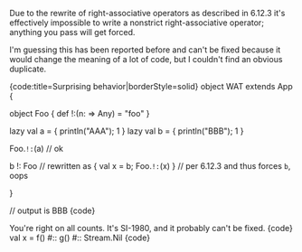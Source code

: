 
Due to the rewrite of right-associative operators as described in 6.12.3 it's effectively impossible to write a nonstrict right-associative operator; anything you pass will get forced.

I'm guessing this has been reported before and can't be fixed because it would change the meaning of a lot of code, but I couldn't find an obvious duplicate.

{code:title=Surprising behavior|borderStyle=solid}
object WAT extends App {
 
  object Foo {
    def !:(n: => Any) = "foo"
  }
 
  lazy val a = { println("AAA"); 1 }
  lazy val b = { println("BBB"); 1 }
  
  Foo.`!:`(a) // ok
 
  b !: Foo    // rewritten as { val x = b; Foo.`!:`(x) } 
              // per 6.12.3 and thus forces `b`, oops
 
}
 
// output is BBB
{code} 


You're right on all counts. It's SI-1980, and it probably can't be fixed.
{code}
val x = f() #:: g() #:: Stream.Nil
{code}
